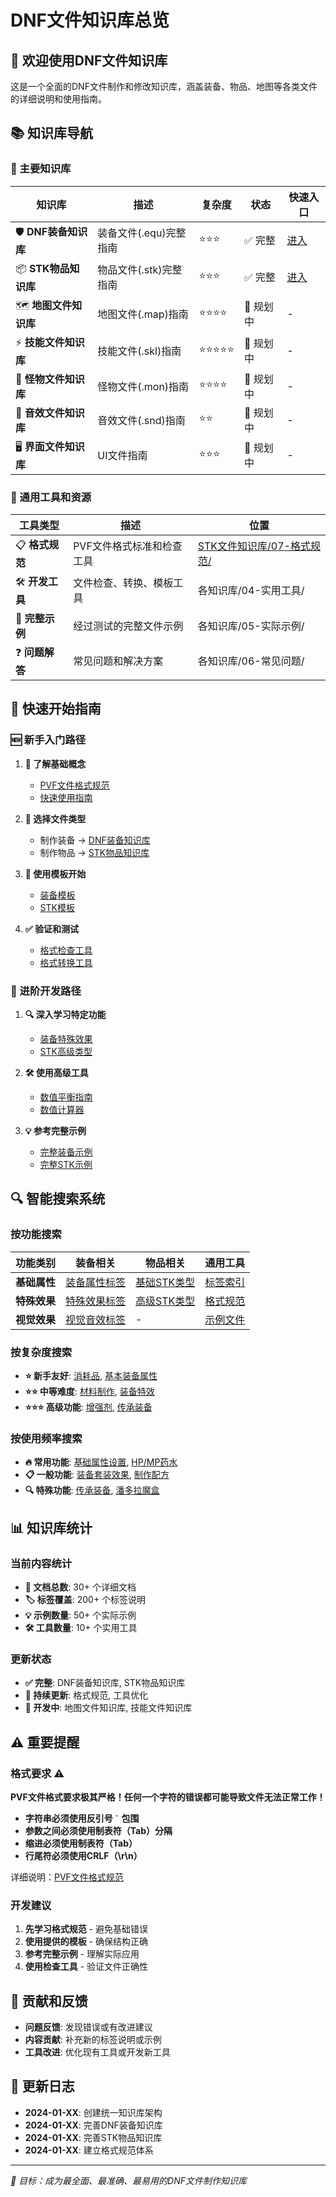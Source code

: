 # DNF文件知识库总览

## 🌟 欢迎使用DNF文件知识库

这是一个全面的DNF文件制作和修改知识库，涵盖装备、物品、地图等各类文件的详细说明和使用指南。

## 📚 知识库导航

### 🎯 主要知识库

| 知识库 | 描述 | 复杂度 | 状态 | 快速入口 |
|--------|------|--------|------|----------|
| 🛡️ **DNF装备知识库** | 装备文件(.equ)完整指南 | ⭐⭐⭐ | ✅ 完整 | [进入](DNF装备文件知识库/README.md) |
| 📦 **STK物品知识库** | 物品文件(.stk)完整指南 | ⭐⭐⭐ | ✅ 完整 | [进入](STK文件知识库/README.md) |
| 🗺️ **地图文件知识库** | 地图文件(.map)指南 | ⭐⭐⭐⭐ | 🚧 规划中 | - |
| ⚡ **技能文件知识库** | 技能文件(.skl)指南 | ⭐⭐⭐⭐⭐ | 🚧 规划中 | - |
| 👹 **怪物文件知识库** | 怪物文件(.mon)指南 | ⭐⭐⭐⭐ | 🚧 规划中 | - |
| 🎵 **音效文件知识库** | 音效文件(.snd)指南 | ⭐⭐ | 🚧 规划中 | - |
| 🖥️ **界面文件知识库** | UI文件指南 | ⭐⭐⭐ | 🚧 规划中 | - |

### 🔧 通用工具和资源

| 工具类型 | 描述 | 位置 |
|----------|------|------|
| 📋 **格式规范** | PVF文件格式标准和检查工具 | [STK文件知识库/07-格式规范/](STK文件知识库/07-格式规范/) |
| 🛠️ **开发工具** | 文件检查、转换、模板工具 | 各知识库/04-实用工具/ |
| 📖 **完整示例** | 经过测试的完整文件示例 | 各知识库/05-实际示例/ |
| ❓ **问题解答** | 常见问题和解决方案 | 各知识库/06-常见问题/ |

## 🚀 快速开始指南

### 🆕 新手入门路径

1. **📖 了解基础概念**
   - [PVF文件格式规范](STK文件知识库/07-格式规范/PVF文件格式规范.md)
   - [快速使用指南](STK文件知识库/07-格式规范/快速使用指南.md)

2. **🎯 选择文件类型**
   - 制作装备 → [DNF装备知识库](DNF装备文件知识库/README.md)
   - 制作物品 → [STK物品知识库](STK文件知识库/README.md)

3. **📝 使用模板开始**
   - [装备模板](DNF装备文件知识库/06-实用工具/装备制作模板.md)
   - [STK模板](STK文件知识库/04-实用工具/STK文件模板.md)

4. **✅ 验证和测试**
   - [格式检查工具](STK文件知识库/07-格式规范/PVF格式检查工具.py)
   - [格式转换工具](STK文件知识库/07-格式规范/PVF格式转换工具.py)

### 🎯 进阶开发路径

1. **🔍 深入学习特定功能**
   - [装备特殊效果](DNF装备文件知识库/03-特殊效果标签/)
   - [STK高级类型](STK文件知识库/02-高级STK类型/)

2. **🛠️ 使用高级工具**
   - [数值平衡指南](DNF装备文件知识库/06-实用工具/数值平衡指南.md)
   - [数值计算器](STK文件知识库/04-实用工具/数值计算器.md)

3. **💡 参考完整示例**
   - [完整装备示例](DNF装备文件知识库/07-实际示例/完整装备示例.md)
   - [完整STK示例](STK文件知识库/05-实际示例/完整STK示例.md)

## 🔍 智能搜索系统

### 按功能搜索

| 功能类别 | 装备相关 | 物品相关 | 通用工具 |
|----------|----------|----------|----------|
| **基础属性** | [装备属性标签](DNF装备文件知识库/02-属性标签/) | [基础STK类型](STK文件知识库/01-基础STK类型/) | [标签索引](STK文件知识库/03-标签索引/) |
| **特殊效果** | [特殊效果标签](DNF装备文件知识库/03-特殊效果标签/) | [高级STK类型](STK文件知识库/02-高级STK类型/) | [格式规范](STK文件知识库/07-格式规范/) |
| **视觉效果** | [视觉音效标签](DNF装备文件知识库/04-视觉音效标签/) | - | [示例文件](STK文件知识库/05-实际示例/) |

### 按复杂度搜索

- **⭐ 新手友好**: [消耗品](STK文件知识库/01-基础STK类型/消耗品详解.md), [基本装备属性](DNF装备文件知识库/02-属性标签/)
- **⭐⭐ 中等难度**: [材料制作](STK文件知识库/01-基础STK类型/材料详解.md), [装备特效](DNF装备文件知识库/03-特殊效果标签/)
- **⭐⭐⭐ 高级功能**: [增强剂](STK文件知识库/02-高级STK类型/增强剂详解.md), [传承装备](STK文件知识库/02-高级STK类型/传承装备详解.md)

### 按使用频率搜索

- **🔥 常用功能**: [基础属性设置](DNF装备文件知识库/02-属性标签/), [HP/MP药水](STK文件知识库/01-基础STK类型/消耗品详解.md)
- **📋 一般功能**: [装备套装效果](DNF装备文件知识库/03-特殊效果标签/), [制作配方](STK文件知识库/02-高级STK类型/配方详解.md)
- **🔍 特殊功能**: [传承装备](STK文件知识库/02-高级STK类型/传承装备详解.md), [潘多拉魔盒](STK文件知识库/02-高级STK类型/潘多拉魔盒详解.md)

## 📊 知识库统计

### 当前内容统计
- **📄 文档总数**: 30+ 个详细文档
- **🏷️ 标签覆盖**: 200+ 个标签说明
- **💡 示例数量**: 50+ 个实际示例
- **🛠️ 工具数量**: 10+ 个实用工具

### 更新状态
- **✅ 完整**: DNF装备知识库, STK物品知识库
- **🔄 持续更新**: 格式规范, 工具优化
- **🚧 开发中**: 地图文件知识库, 技能文件知识库

## ⚠️ 重要提醒

### 格式要求 ⚠️
**PVF文件格式要求极其严格！任何一个字符的错误都可能导致文件无法正常工作！**

- **字符串必须使用反引号 `` ` `` 包围**
- **参数之间必须使用制表符（Tab）分隔**
- **缩进必须使用制表符（Tab）**
- **行尾符必须使用CRLF（\r\n）**

详细说明：[PVF文件格式规范](STK文件知识库/07-格式规范/PVF文件格式规范.md)

### 开发建议
1. **先学习格式规范** - 避免基础错误
2. **使用提供的模板** - 确保结构正确
3. **参考完整示例** - 理解实际应用
4. **使用检查工具** - 验证文件正确性

## 🤝 贡献和反馈

- **问题反馈**: 发现错误或有改进建议
- **内容贡献**: 补充新的标签说明或示例
- **工具改进**: 优化现有工具或开发新工具

## 📝 更新日志

- **2024-01-XX**: 创建统一知识库架构
- **2024-01-XX**: 完善DNF装备知识库
- **2024-01-XX**: 完善STK物品知识库
- **2024-01-XX**: 建立格式规范体系

---

*🎯 目标：成为最全面、最准确、最易用的DNF文件制作知识库*
